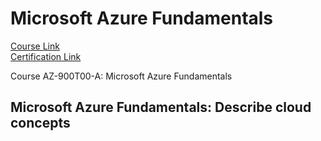 # Microsoft Azure Fundamentals
[Course Link](https://learn.microsoft.com/en-us/training/courses/az-900t00)  
[Certification Link](https://learn.microsoft.com/en-us/credentials/certifications/azure-fundamentals/?practice-assessment-type=certification)  

Course AZ-900T00-A: Microsoft Azure Fundamentals  

## Microsoft Azure Fundamentals: Describe cloud concepts  

